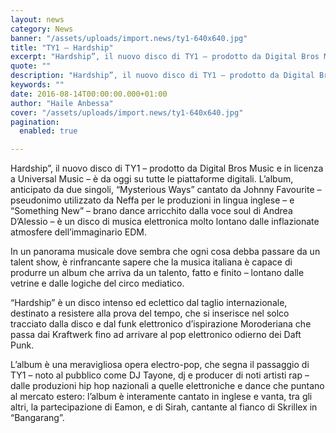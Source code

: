 ```yaml
---
layout: news
category: News
banner: "/assets/uploads/import.news/ty1-640x640.jpg"
title: "TY1 – Hardship"
excerpt: "Hardship”, il nuovo disco di TY1 – prodotto da Digital Bros Music e in licenza a Universal Music – è da oggi su tutte le piattaforme digitali. L’album, anticipato da due singoli, “Mysterious Ways” cantato da Johnny Favourite – pseudonimo utilizzato da Neffa per le produzioni in lingua inglese – e “Something New” – brano [&hellip"
quote: ""
description: "Hardship”, il nuovo disco di TY1 – prodotto da Digital Bros Music e in licenza a Universal Music – è da oggi su tutte le piattaforme digitali. L’album, anticipato da due singoli, “Mysterious Ways” cantato da Johnny Favourite – pseudonimo utilizzato da Neffa per le produzioni in lingua inglese – e “Something New” – brano [&hellip"
keywords: ""
date: 2016-08-14T00:00:00.000+01:00
author: "Haile Anbessa"
cover: "/assets/uploads/import.news/ty1-640x640.jpg"
pagination:
  enabled: true

---
```


  
Hardship”, il nuovo disco di TY1 – prodotto da Digital Bros Music e in licenza a Universal Music – è da oggi su tutte le piattaforme digitali. L’album, anticipato da due singoli, “Mysterious Ways” cantato da Johnny Favourite – pseudonimo utilizzato da Neffa per le produzioni in lingua inglese – e “Something New” – brano dance arricchito dalla voce soul di Andrea D’Alessio – è un disco di musica elettronica molto lontano dalle inflazionate atmosfere dell’immaginario EDM.

In un panorama musicale dove sembra che ogni cosa debba passare da un talent show, è rinfrancante sapere che la musica italiana è capace di produrre un album che arriva da un talento, fatto e finito – lontano dalle vetrine e dalle logiche del circo mediatico.

“Hardship” è un disco intenso ed eclettico dal taglio internazionale, destinato a resistere alla prova del tempo, che si inserisce nel solco tracciato dalla disco e dal funk elettronico d’ispirazione Moroderiana che passa dai Kraftwerk fino ad arrivare al pop elettronico odierno dei Daft Punk.

L’album è una meravigliosa opera electro-pop, che segna il passaggio di TY1 – noto al pubblico come DJ Tayone, dj e producer di noti artisti rap – dalle produzioni hip hop nazionali a quelle elettroniche e dance che puntano al mercato estero: l’album è interamente cantato in inglese e vanta, tra gli altri, la partecipazione di Eamon, e di Sirah, cantante al fianco di Skrillex in “Bangarang”.
